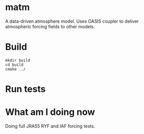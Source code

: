 # matm

A data-driven atmosphere model. Uses OASIS coupler to deliver atmospheric forcing fields to other models.

# Build

```{bash}
mkdir build
cd build
cmake ../
```

# Run tests

# What am I doing now

Doing full JRA55 RYF and IAF forcing tests.
